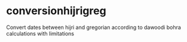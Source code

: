 # conversionhijrigreg

Convert dates between hijri and gregorian
according to dawoodi bohra calculations
with limitations
